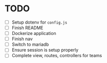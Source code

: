 # TODO

- [ ] Setup dotenv for `config.js`
- [ ] Finish README
- [ ] Dockerize application
- [ ] Finish nav
- [ ] Switch to mariadb
- [ ] Ensure session is setup properly
- [ ] Complete view, routes, controllers for teams
